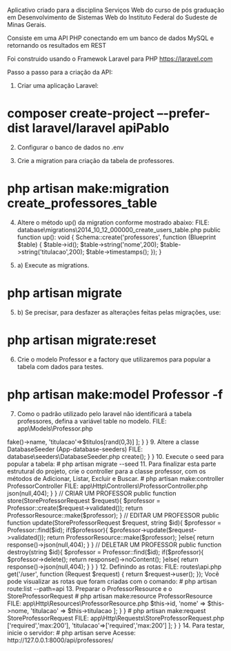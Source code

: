 Aplicativo criado para a disciplina Serviços Web do curso de pós graduação em Desenvolvimento de Sistemas Web do Instituto Federal do Sudeste de Minas Gerais.

Consiste em uma API PHP conectando em um banco de dados MySQL e retornando os resultados em REST

Foi construido usando o Framewok Laravel para PHP https://laravel.com


Passo a passo para a criação da API:


1. Criar uma aplicação Laravel:
# composer create-project –-prefer-dist laravel/laravel apiPablo

2. Configurar o banco de dados no .env

3. Crie a migration para criação da tabela de professores.
# php artisan make:migration create_professores_table

4. Altere o método up() da migration conforme mostrado abaixo:
FILE: database\migrations\2014_10_12_000000_create_users_table.php
public function up(): void {
    Schema::create('professores', function (Blueprint $table) {
        $table->id();
        $table->string('nome',200);
        $table->string('titulacao',200);
        $table->timestamps();
    });
}

5. a) Execute as migrations.
# php artisan migrate

5. b) Se precisar, para desfazer as alterações feitas pelas migrações, use:
# php artisan migrate:reset

6. Crie o modelo Professor e a factory que utilizaremos para popular a tabela com dados para testes.
# php artisan make:model Professor -f

7. Como o padrão utilizado pelo laravel não identificará a tabela professores, defina a variável table no modelo.
FILE: app\Models\Professor.php
<?php
namespace App\Models;
use Illuminate\Database\Eloquent\Factories\HasFactory;
use Illuminate\Database\Eloquent\Model;
class Professor extends Model{
    protected $fillable = ['nome','titulacao'];
    protected $table='professores';
    use HasFactory;
}

8. Altere a classe ProfessorFactory (App-database-factory) conforme mostrado na imagem abaixo:
FILE: database\factories\ProfessorFactory.php
<?php
namespace Database\Factories;
use Illuminate\Database\Eloquent\Factories\Factory;
class ProfessorFactory extends Factory
{
    public function definition(): array
    {
        $titulos = ['Graducação','Especialização','Mestrado','Doutorado'];
        return [
            'nome'=>fake()->name,
            'titulacao'=>$titulos[rand(0,3)]
        ];
    }
}

9. Altere a classe DatabaseSeeder (App-database-seeders)
FILE: database\seeders\DatabaseSeeder.php
<?php
namespace Database\Seeders;
use App\Models\Professor;
use Illuminate\Database\Seeder;
class DatabaseSeeder extends Seeder {
    public function run(): void {
        Professor::factory(100)->create();
    }
}

10. Execute o seed para popular a tabela:
# php artisan migrate --seed

11. Para finalizar esta parte estrutural do projeto, crie o controller para a classe professor, com os métodos de Adicionar, Listar, Excluir e Buscar.
# php artisan make:controller ProfessorController
FILE: app\Http\Controllers\ProfessorController.php
<?php
namespace App\Http\Controllers;

use App\Http\Requests\StoreProfessorRequest;
use App\Http\Resources\ProfessorResource;
use App\Models\Professor;
use Illuminate\Http\Request;
class ProfessorController extends Controller
{
    // LISTAR TODOS PROFESSORES
    public function index(){
        return ProfessorResource::collection(Professor::all());
    }

    // BUSCAR UM PROFESSOR
    public function show($id){
        $professor = Professor::find($id);
        if($professor){
            return ProfessorResource::make($professor);
        }else{
            return response()->json(null,404);
        }
    }

    // CRIAR UM PROFESSOR
    public function store(StoreProfessorRequest $request){
        $professor = Professor::create($request->validated());
        return ProfessorResource::make($professor);
    }

    // EDITAR UM PROFESSOR
    public function update(StoreProfessorRequest $request, string $id){
        $professor = Professor::find($id);
        if($professor){
            $professor->update($request->validated());
            return ProfessorResource::make($professor);
        }else{
            return response()->json(null,404);
        }
    }

    // DELETAR UM PROFESSOR
    public function destroy(string $id){
        $professor = Professor::find($id);
        if($professor){
            $professor->delete();
            return response()->noContent();
        }else{
            return response()->json(null,404);
        }
    }
}

12. Definindo as rotas:
FILE: routes\api.php
<?php
use App\Http\Controllers\ProfessorController;
use Illuminate\Http\Request;
use Illuminate\Support\Facades\Route;

Route::apiResource('/professores',ProfessorController::class);
Route::middleware('auth:sanctum')->get('/user', function (Request $request) {
    return $request->user();
});

Você pode visualizar as rotas que foram criadas com o comando:
# php artisan route:list --path=api

13. Preparar o ProfessorResource e o StoreProfessorRequest

# php artisan make:resource ProfessorResource
FILE: app\Http\Resources\ProfessorResource.php
<?php
namespace App\Http\Resources;
use Illuminate\Http\Request;
use Illuminate\Http\Resources\Json\JsonResource;
class ProfessorResource extends JsonResource {
    public function toArray(Request $request): array {
        return [
            'id' => $this->id,
            'nome' => $this->nome,
            'titulacao' => $this->titulacao
        ];
    }
}

# php artisan make:request StoreProfessorRequest
FILE: app\Http\Requests\StoreProfessorRequest.php
<?php
namespace App\Http\Requests;
use Illuminate\Foundation\Http\FormRequest;
class StoreProfessorRequest extends FormRequest {
    public function authorize(): bool {
        // AUTORIZAÇÃO PARA VERIFICAR SE TEM PERMISSÃO DE INSERIR
        return true;
    }
    public function rules(): array {
        return [
            'nome'=> ['required','max:200'],
            'titulacao'=>['required','max:200']
        ];
    }
}

14. Para testar, inicie o servidor:
# php artisan serve

Acesse: http://127.0.0.1:8000/api/professores/

